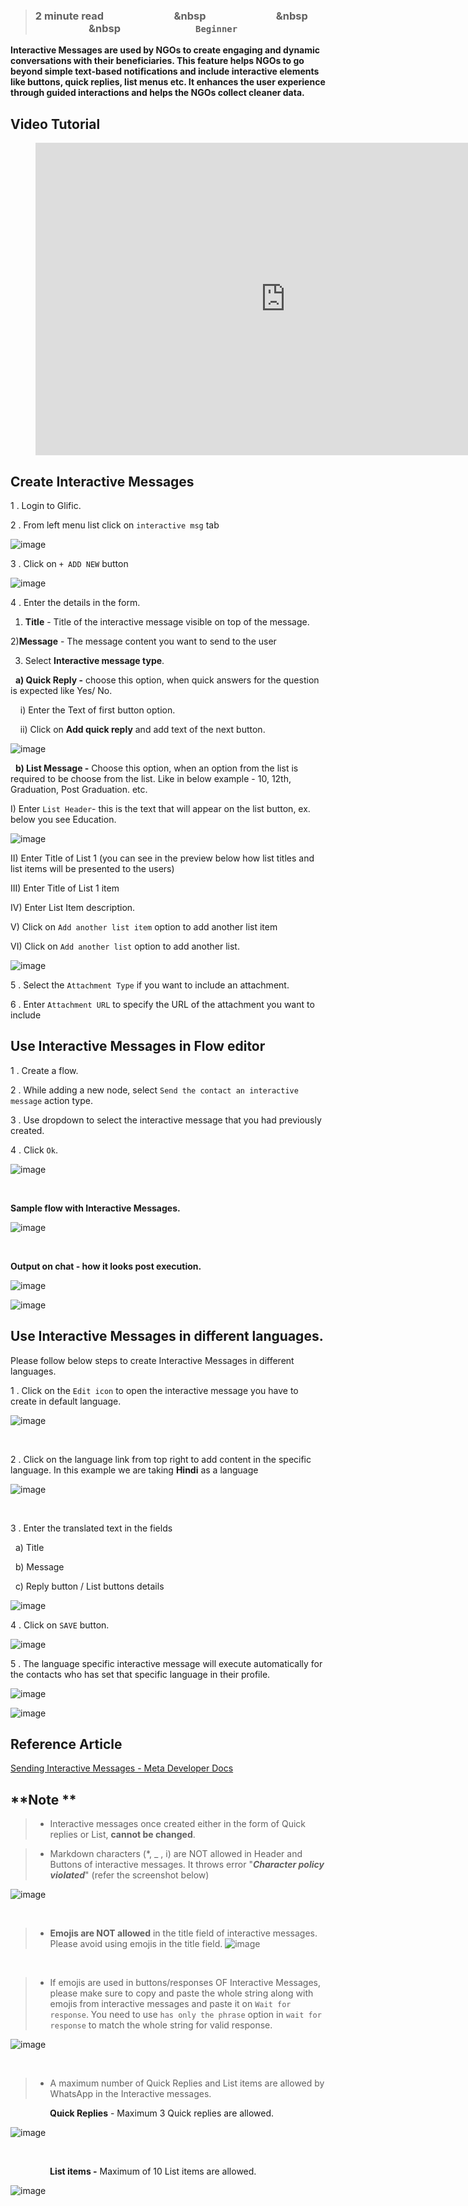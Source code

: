> ### **2 minute read &nbsp; &nbsp; &nbsp; &nbsp; &nbsp; &nbsp; &nbsp; &nbsp; &nbsp; &nbsp; &nbsp; &nbsp; &nbsp; &nbsp; &nbsp &nbsp; &nbsp; &nbsp; &nbsp; &nbsp; &nbsp; &nbsp; &nbsp; &nbsp; &nbsp; &nbsp; &nbsp; &nbsp; &nbsp; &nbsp &nbsp; &nbsp; &nbsp; &nbsp; &nbsp; &nbsp; &nbsp; &nbsp; &nbsp; &nbsp; &nbsp; &nbsp; &nbsp; &nbsp; &nbsp &nbsp; &nbsp; &nbsp; &nbsp; &nbsp; &nbsp; &nbsp; &nbsp; &nbsp; &nbsp; &nbsp; &nbsp; &nbsp; &nbsp; &nbsp; `Beginner`**

**Interactive Messages are used by NGOs to create engaging and dynamic conversations with their beneficiaries. This feature helps NGOs to go beyond simple text-based notifications and include interactive elements like buttons, quick replies, list menus etc. It enhances the user experience through guided interactions and helps the NGOs collect cleaner data.**

## Video Tutorial

<figure class="video_container">
  <iframe src="https://www.youtube.com/embed/4jFG4jCHcKI?showinfo=0" frameborder="0" allowfullscreen="true" width="800" height="500"> </iframe>
</figure>

## Create Interactive Messages

1 . Login to Glific.

2 . From left menu list click on `interactive msg` tab

![image](https://user-images.githubusercontent.com/32592458/218255987-2396d00e-5ab4-4f19-9f59-4b5b2343dc4f.png)



3 . Click on `+ ADD NEW` button

![image](https://user-images.githubusercontent.com/32592458/218255989-42c1f298-ab3b-436d-adfe-04e2f7b5713c.png)



4 . Enter the details in the form.

1) **Title** - Title of the interactive message visible on top of the message.

2)**Message** - The message content you want to send to the user

3) Select **Interactive message type**.

&nbsp; **a) Quick Reply -** choose this option, when quick answers for the question is expected like Yes/ No.

&nbsp; &nbsp; i)  Enter the Text of first button option.

&nbsp; &nbsp; ii) Click on **Add quick reply** and add text of the next button.

![image](https://user-images.githubusercontent.com/32592458/218255995-49aaff89-c69e-48bf-a758-9141f6cb3b74.png)



&nbsp; **b) List Message -** Choose this option, when an option from the list is required to be choose from the list. Like in below example - 10, 12th, Graduation, Post Graduation. etc.


I) Enter `List Header`- this is the text that will appear on the list button, ex. below you see Education.

![image](https://user-images.githubusercontent.com/32592458/218255999-c8bda827-920a-48d7-a67e-1cd153d13ee1.png)



II) Enter Title of List  1 (you can see in the preview below how list titles and list items will be presented to the users)

III) Enter Title of List 1 item

IV) Enter List Item description.

V) Click on `Add another list item` option to add another list item

VI) Click on `Add another list` option to add another list.

![image](https://user-images.githubusercontent.com/32592458/218256075-2b87aac1-6c36-42dc-b130-d94a3111e12e.png)



5 . Select the `Attachment Type` if you want to include an attachment.

6 . Enter `Attachment URL` to specify the URL of the attachment you want to include


## Use Interactive Messages in Flow editor

1 .  Create a flow.

2 . While adding a new node, select `Send the contact an interactive message` action type.

3 . Use dropdown to select the interactive message that you had previously created.

4 . Click `Ok`.

![image](https://user-images.githubusercontent.com/32592458/218256081-178edb48-d4c4-46e5-9222-3adf40abbff8.png)

<br />

**Sample flow with Interactive Messages.**

![image](https://user-images.githubusercontent.com/32592458/218256086-bad2e657-459b-4dbb-8f3a-8fe700543d8d.png)

<br />

**Output on chat - how it looks post execution.**

![image](https://user-images.githubusercontent.com/32592458/218256096-676546e4-a8ce-4c76-b2c1-188520f0e82a.png)



![image](https://user-images.githubusercontent.com/32592458/218256104-fb6504c6-341a-4cd8-a0b6-ab4ce2f99c0f.png)


## Use Interactive Messages in different languages.

Please follow below steps to create Interactive Messages in different languages.

1 . Click on the `Edit icon` to open the interactive message you have to create in default  language.

![image](https://user-images.githubusercontent.com/32592458/218256115-878b9bd9-cb2a-4442-9b9c-a61668f778d5.png)

<br />

2 . Click on the language link from top right to add content in the specific language. In this example we are taking **Hindi** as a language



![image](https://user-images.githubusercontent.com/32592458/218256126-38597d6c-c55f-4a85-a197-2bf6b5c2fa39.png)

<br />

3 .  Enter the translated text in the fields

&nbsp; a) Title

&nbsp; b) Message

&nbsp; c) Reply button / List buttons details

![image](https://user-images.githubusercontent.com/32592458/218256130-29cab0ae-d517-4e40-880d-1ae154bc5f9b.png)



4 . Click on `SAVE` button.

![image](https://user-images.githubusercontent.com/32592458/218256133-0c585e0c-3ef0-46f3-9b47-f57aebd7ad61.png)



5 . The language specific interactive message will execute automatically for the contacts who has set  that specific language in their profile.

![image](https://user-images.githubusercontent.com/32592458/218256138-0ad16016-e48a-4b86-845f-2f8c668338ec.png)

![image](https://user-images.githubusercontent.com/32592458/219548841-af768dbb-b6dd-46c3-b285-a9641190f0aa.png)



## Reference Article

[Sending Interactive Messages - Meta Developer Docs](https://developers.facebook.com/docs/whatsapp/guides/interactive-messages)

## **Note ** 

> * Interactive messages once created either in the form of Quick replies or List, **cannot be changed**.

> * Markdown characters (*, \_ , i) are NOT allowed in Header and Buttons of interactive messages. It throws error &quot;**_Character policy violated_**&quot; (refer the screenshot below)

![image](https://user-images.githubusercontent.com/32592458/218256077-dc53759d-3d33-44b7-aa45-47c681d3477f.png)

<br />

> * **Emojis are NOT allowed** in the title field of interactive messages. Please avoid using emojis in the title field.
    ![image](https://user-images.githubusercontent.com/32592458/219548873-07c2d646-9ea3-48d9-ab97-3b50461053d6.png)

<br />

> * If emojis are used in buttons/responses OF Interactive Messages, please make sure to copy and paste the whole string along with emojis from interactive messages and paste it on `Wait for response`. You need to use `has only the phrase` option in `wait for response` to match the whole string for valid response.

![image](https://user-images.githubusercontent.com/32592458/219548863-077700e4-a2d8-473e-adbe-2a6adc0c59bd.png)

<br />

> * A maximum number of Quick Replies and List items are allowed by WhatsApp in the Interactive messages.

&nbsp; &nbsp; &nbsp; &nbsp; &nbsp; &nbsp; &nbsp; &nbsp; **Quick Replies** - Maximum 3 Quick replies are allowed.

![image](https://user-images.githubusercontent.com/32592458/219548890-2ad7ec04-63c7-42bc-b86e-5c655141515e.png)

<br />

&nbsp; &nbsp; &nbsp; &nbsp; &nbsp; &nbsp; &nbsp; &nbsp; **List items -** Maximum of 10 List items are allowed.

![image](https://user-images.githubusercontent.com/32592458/219548906-a675eab0-67d2-427a-98bc-838fb800b415.png)




